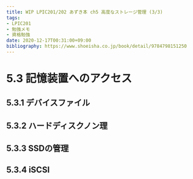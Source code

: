 ```yaml
---
title: WIP LPIC201/202 あずき本 ch5 高度なストレージ管理 (3/3)
tags:
- LPIC201
- 勉強メモ
- 資格勉強
date: 2020-12-17T00:31:00+09:00
bibliography: https://www.shoeisha.co.jp/book/detail/9784798151250
---
```


# 5.3 記憶装置へのアクセス #

## 5.3.1 デバイスファイル ##

## 5.3.2 ハードディスクノン理 ##

## 5.3.3 SSDの管理 ##

## 5.3.4 iSCSI ##



